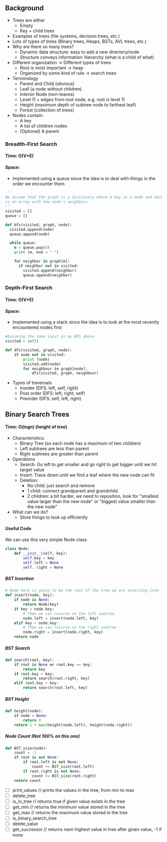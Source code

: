 ## Background 

- Trees are either
	- Empty
	- Key + child trees
- Examples of trees (file systems, decision trees, etc.)
- Lots of types of trees (Binary trees, Heaps, BSTs, AVL trees, etc.)
-  Why are there so many trees?
	- Dynamic data structure: easy to add a new directory/node
	- Structure conveys information: hierarchy (what is a child of what)
- Different organization -> Different types of trees
	- Root is most important -> heap
	- Organized by some kind of rule -> search trees
- Terminology
	- Parent and Child (obvious)
	- Leaf (a node without children)
	- Interior Node (non-leaves)
	- Level (1 + edges from root node, e.g. root is level 1)
	- Height (maximum depth of subtree node to farthest leaf)
	- Forest (collection of trees)
- Nodes contain:
	- A key
	- A list of children nodes
	- (Optional) A parent
### Breadth-First Search
#### Time: O(V+E)
#### Space: 
- Implemented using a queue since the idea is to deal with things in the order we encounter them
```python
'''
We assume that the graph is a dictionary where a key is a node and each value
is an array with the node's neighbors.
'''
visited = []
queue = []

def bfs(visited, graph, node):
  visited.append(node)
  queue.append(node)

  while queue:         
    m = queue.pop(0) 
    print (m, end = " ") 

    for neighbor in graph[m]:
      if neighbor not in visited:
        visited.append(neighbor)
        queue.append(neighbor)
```


### Depth-First Search 
#### Time: O(V+E)
#### Space: 
- Implemented using a stack since the idea is to look at the most recently encountered nodes first
```python
#Assuming the same input as my BFS above
visited = set() 

def dfs(visited, graph, node): 
    if node not in visited:
        print (node)
        visited.add(node)
        for neighbour in graph[node]:
            dfs(visited, graph, neighbour)
```

- Types of traversals
	- Inorder (DFS: left, self, right)
	- Post order (DFS: left, right, self)
	- Preorder (DFS: self, left, right)


## Binary Search Trees 
#### Time: O(logn) (height of tree)
- Characteristics:
	- Binary Tree (so each node has a maximum of two children)
	- Left subtrees are less than parent
	- Right subtrees are greater than parent 
- Operations
	- Search: Go left to get smaller and go right to get bigger until we hit target value
	- Insert: Trace down until we find a leaf where the new node can fit
	- Deletion: 
		- No child: just search and remove
		- 1 child: connect grandparent and grandchild
		- 2 children: a bit harder, we need to reposition, look for "smallest value larger than the new node" or "biggest value smaller than the new node"
- What can we do?
	- Store things to look up efficiently


#### Useful Code
We can use this very simple Node class
```python
class Node:
	def __init__(self, key):
		self.key = key
		self.left = None
		self. right = None
```

##### BST Insertion 
```python
# Node here is going to be the root of the tree we are inserting into
def insert(node, key):
	if node is None:
		return Node(key)
	if key < node.key:
		# Then we can recurse on the left subtree
		node.left = insert(node.left, key)
	elif key > node.key:
		# Then we can recurse on the right subtree
	    node.right = insert(node.right, key)
	return node
```

##### BST Search
```python
def search(root, key):
	if root is None or root.key == key:
		return key
	if root.key < key:
		return search(root.right, key)
	elif root.key > key:
		return search(root.left, key)
```
##### BST Height
```python
def height(node):
	if node = None:
		return 0
	return 1 + max(height(node.left), height(node.right))
```

##### Node Count (Not 100% on this one)
```python
def BST_size(node):
	count = -1
    if root is not None:
        if root.left is not None:
            count += BST_size(root.left)
        if root.right is not None:
            count += BST_size(root.right)
    return count
```

- [ ]  print_values // prints the values in the tree, from min to max
- [ ]  delete_tree
- [ ]  is_in_tree // returns true if given value exists in the tree
- [ ]  get_min // returns the minimum value stored in the tree
- [ ]  get_max // returns the maximum value stored in the tree
- [ ]  is_binary_search_tree
- [ ]  delete_value
- [ ]  get_successor // returns next-highest value in tree after given value, -1 if none